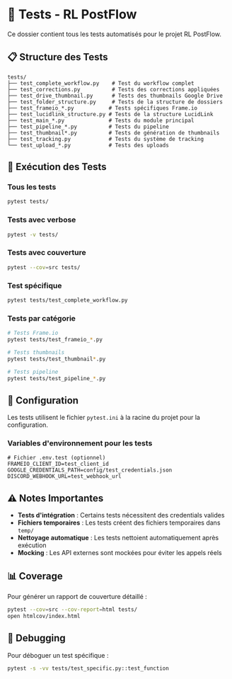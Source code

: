 # 🧪 Tests - RL PostFlow

Ce dossier contient tous les tests automatisés pour le projet RL PostFlow.

## 📋 **Structure des Tests**

```
tests/
├── test_complete_workflow.py    # Test du workflow complet
├── test_corrections.py          # Tests des corrections appliquées
├── test_drive_thumbnail.py      # Tests des thumbnails Google Drive
├── test_folder_structure.py     # Tests de la structure de dossiers
├── test_frameio_*.py           # Tests spécifiques Frame.io
├── test_lucidlink_structure.py # Tests de la structure LucidLink
├── test_main_*.py              # Tests du module principal
├── test_pipeline_*.py          # Tests du pipeline
├── test_thumbnail*.py          # Tests de génération de thumbnails
├── test_tracking.py            # Tests du système de tracking
└── test_upload_*.py            # Tests des uploads
```

## 🚀 **Exécution des Tests**

### **Tous les tests**
```bash
pytest tests/
```

### **Tests avec verbose**
```bash
pytest -v tests/
```

### **Tests avec couverture**
```bash
pytest --cov=src tests/
```

### **Test spécifique**
```bash
pytest tests/test_complete_workflow.py
```

### **Tests par catégorie**
```bash
# Tests Frame.io
pytest tests/test_frameio_*.py

# Tests thumbnails
pytest tests/test_thumbnail*.py

# Tests pipeline
pytest tests/test_pipeline_*.py
```

## 🔧 **Configuration**

Les tests utilisent le fichier `pytest.ini` à la racine du projet pour la configuration.

### **Variables d'environnement pour les tests**
```env
# Fichier .env.test (optionnel)
FRAMEIO_CLIENT_ID=test_client_id
GOOGLE_CREDENTIALS_PATH=config/test_credentials.json
DISCORD_WEBHOOK_URL=test_webhook_url
```

## ⚠️ **Notes Importantes**

- **Tests d'intégration** : Certains tests nécessitent des credentials valides
- **Fichiers temporaires** : Les tests créent des fichiers temporaires dans `temp/`
- **Nettoyage automatique** : Les tests nettoient automatiquement après exécution
- **Mocking** : Les API externes sont mockées pour éviter les appels réels

## 📊 **Coverage**

Pour générer un rapport de couverture détaillé :

```bash
pytest --cov=src --cov-report=html tests/
open htmlcov/index.html
```

## 🐛 **Debugging**

Pour déboguer un test spécifique :

```bash
pytest -s -vv tests/test_specific.py::test_function
```
